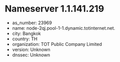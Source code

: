 # Nameserver 1.1.141.219

* as_number: 23969
* name: node-2qj.pool-1-1.dynamic.totinternet.net.
* city: Bangkok
* country: TH
* organization: TOT Public Company Limited
* version: Unknown
* dnssec: Unknown
